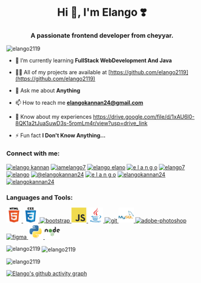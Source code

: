 <h1 align="center">Hi 👋, I'm Elango ❣️</h1>
<h3 align="center">A passionate frontend developer from cheyyar.</h3>

<p align="left"> <img src="https://komarev.com/ghpvc/?username=elango2119&label=Profile%20views&color=0e75b6&style=flat" alt="elango2119" /> </p>

- 🌱 I’m currently learning **FullStack WebDevelopment And Java**

- 👨‍💻 All of my projects are available at [https://github.com/elango2119](https://github.com/elango2119)

- 💬 Ask me about **Anything**

- 📫 How to reach me **elangokannan24@gmail.com**

- 📄 Know about my experiences https://drive.google.com/file/d/1xAU6l0-8QK1a2tJuaSuwD3s-5romLm4r/view?usp=drive_link
  
- ⚡ Fun fact **I Don't Know Anything...**

<h3 align="left">Connect with me:</h3>
<p align="left">
<a href="https://www.linkedin.com/in/elangokannan/" target="blank"><img align="center" src="https://raw.githubusercontent.com/rahuldkjain/github-profile-readme-generator/master/src/images/icons/Social/linked-in-alt.svg" alt="elango kannan" height="30" width="40" /></a>
<a href="https://www.instagram.com/imelango1921/" target="blank"><img align="center" src="https://raw.githubusercontent.com/rahuldkjain/github-profile-readme-generator/master/src/images/icons/Social/instagram.svg" alt="iamelango7" height="30" width="40" /></a>
<a href="https://www.facebook.com/elango.elano.104/" target="blank"><img align="center" src="https://raw.githubusercontent.com/rahuldkjain/github-profile-readme-generator/master/src/images/icons/Social/facebook.svg" alt="elango elano" height="30" width="40" /></a>
<a href="https://www.youtube.com/channel/UCevGzNZf3Ci5mc-6Cf2Vlbg" target="blank"><img align="center" src="https://raw.githubusercontent.com/rahuldkjain/github-profile-readme-generator/master/src/images/icons/Social/youtube.svg" alt="e l a n g o" height="30" width="40" /></a>
<a href="https://discord.gg/elango7" target="blank"><img align="center" src="https://raw.githubusercontent.com/rahuldkjain/github-profile-readme-generator/master/src/images/icons/Social/discord.svg" alt="elango7" height="30" width="40" /></a>
<a href="https://www.codechef.com/users/p_20cs398" target="blank"><img align="center" src="https://img.icons8.com/fluency/48/codechef.png" alt="elango" height="30" width="40" /></a>
<a href="https://www.hackerrank.com/profile/elangokannan24" target="blank"><img align="center" src="https://raw.githubusercontent.com/rahuldkjain/github-profile-readme-generator/master/src/images/icons/Social/hackerrank.svg" alt="@elangokannan24" height="30" width="40" /></a>
<a href="https://leetcode.com/elangokannan24/" target="blank"><img align="center" src="https://raw.githubusercontent.com/rahuldkjain/github-profile-readme-generator/master/src/images/icons/Social/leet-code.svg" alt="e l a n g o" height="30" width="40" /></a>
<a href="https://auth.geeksforgeeks.org/user/elangokannan24/?utm_source=geeksforgeeks&utm_medium=my_profile&utm_campaign=auth_user" target="blank"><img align="center" src="https://raw.githubusercontent.com/rahuldkjain/github-profile-readme-generator/master/src/images/icons/Social/geeks-for-geeks.svg" alt="elangokannan24" height="30" width="40" /></a>
<a href="https://codesandbox.io/dashboard/recent?workspace=dd93177c-7c83-4364-995c-abcf564d5634" target="blank"><img align="center" src="https://raw.githubusercontent.com/rahuldkjain/github-profile-readme-generator/master/src/images/icons/Social/codesandbox.svg" alt="elangokannan24" height="30" width="40" /></a>
</p>

<h3 align="left">Languages and Tools:</h3>
<p align="left">  <a href="https://www.w3.org/html/" target="_blank" rel="noreferrer"> <img src="https://raw.githubusercontent.com/devicons/devicon/master/icons/html5/html5-original-wordmark.svg" alt="html5" width="40" height="40"/> </a> <a href="https://www.w3schools.com/css/" target="_blank" rel="noreferrer"> <img src="https://raw.githubusercontent.com/devicons/devicon/master/icons/css3/css3-original-wordmark.svg" alt="css3" width="40" height="40"/> </a> <a href="https://getbootstrap.com" target="_blank" rel="noreferrer"> <img width="40" height="40" src="https://img.icons8.com/fluency/48/bootstrap.png" alt="bootstrap"/> </a> <a href="https://developer.mozilla.org/en-US/docs/Web/JavaScript" target="_blank" rel="noreferrer"> <img src="https://raw.githubusercontent.com/devicons/devicon/master/icons/javascript/javascript-original.svg" alt="javascript" width="40" height="40"/> </a> <a href="https://www.java.com" target="_blank" rel="noreferrer"> <img src="https://raw.githubusercontent.com/devicons/devicon/master/icons/java/java-original.svg" alt="java" width="40" height="40"/> </a> <a href="https://git-scm.com/" target="_blank" rel="noreferrer"> <img src="https://www.vectorlogo.zone/logos/git-scm/git-scm-icon.svg" alt="git" width="40" height="40"/> </a>   <a href="https://www.mysql.com/" target="_blank" rel="noreferrer"> <img src="https://raw.githubusercontent.com/devicons/devicon/master/icons/mysql/mysql-original-wordmark.svg" alt="mysql" width="40" height="40"/> </a> <a href="https://www.photoshop.com/en" target="_blank" rel="noreferrer"> <img width="48" height="48" src="https://img.icons8.com/fluency/48/adobe-photoshop.png" alt="adobe-photoshop"/> </a> <a href="https://www.figma.com/" target="_blank" rel="noreferrer"> <img src="https://www.vectorlogo.zone/logos/figma/figma-icon.svg" alt="figma" width="40" height="40"/> </a> <a href="https://www.python.org" target="_blank" rel="noreferrer"> <img src="https://raw.githubusercontent.com/devicons/devicon/master/icons/python/python-original.svg" alt="python" width="40" height="40"/> </a> <a href="https://nodejs.org" target="_blank" rel="noreferrer"> <img src="https://raw.githubusercontent.com/devicons/devicon/master/icons/nodejs/nodejs-original-wordmark.svg" alt="nodejs" width="40" height="40"/> </a> </p>

<p><img align="left" src="https://github-readme-stats.vercel.app/api/top-langs?username=elango2119&show_icons=true&locale=en&layout=compact" alt="elango2119" /></p>

<p>&nbsp;<img align="center" src="https://github-readme-stats.vercel.app/api?username=elango2119&show_icons=true&locale=en" alt="elango2119" /></p>

<p><img align="center" src="https://github-readme-streak-stats.herokuapp.com/?user=elango2119&" alt="elango2119" /></p>

[![Elango's github activity graph](https://github-readme-activity-graph.vercel.app/graph?username=elango2119&bg_color=000000&color=ffffff&line=37c35a&point=ffffff&area=true&hide_border=true)](https://github.com/ashutosh00710/github-readme-activity-graph)
